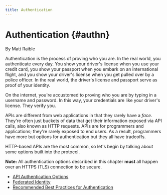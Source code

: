 ```yaml
---
title: Authentication
---
```

# Authentication {#authn}

<div class="chapter-author">By Matt Raible</div>

Authentication is the process of proving who you are. In the real world, you authenticate every day. You show your driver's license when you use your credit card, you show your passport when you embark on an international flight, and you show your driver's license when you get pulled over by a police officer. In the real world, the driver's license and passport serve as proof of your identity.

On the internet, you're accustomed to proving who you are by typing in a username and password. In this way, your credentials are like your driver's license. They verify you.

APIs are different from web applications in that they rarely have a *face*. They're often just buckets of data that get their information exposed via API calls, also known as HTTP requests. APIs are for programmers and applications; they're rarely exposed to end users. As a result, programmers have more but options for authentication but they all have tradeoffs.

HTTP-based APIs are the most common, so let's begin by talking about some options built into the protocol.

**Note:** All authentication options described in this chapter **must** all happen over an HTTPS (TLS) connection to be secure.




<section class="chapter-subsection-list"><ul><li><a href="/books/api-security/authn/api-authentication-options">API Authentication Options</a></li><li><a href="/books/api-security/authn/federated">Federated Identity</a></li><li><a href="/books/api-security/authn/best-practices">Recommended Best Practices for Authentication</a></li></ul></section>
